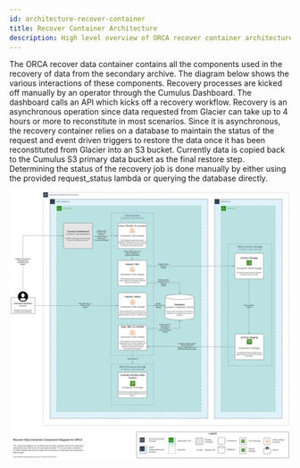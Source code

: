 ```yaml
---
id: architecture-recover-container
title: Recover Container Architecture
description: High level overview of ORCA recover container architecture.
---
```


The ORCA recover data container contains all the components used in the recovery
of data from the secondary archive. The diagram below shows the various
interactions of these components. Recovery processes are kicked off manually
by an operator through the Cumulus Dashboard. The dashboard calls an API which
kicks off a recovery workflow. Recovery is an asynchronous operation since data
requested from Glacier can take up to 4 hours or more to reconstitute in most
scenarios. Since it is asynchronous, the recovery container relies on a database
to maintain the status of the request and event driven triggers to restore the
data once it has been reconstituted from Glacier into an S3 bucket. Currently
data is copied back to the Cumulus S3 primary data bucket as the final restore
step. Determining the status of the recovery job is done manually by either
using the provided request_status lambda or querying the database directly.

![ORCA Recover Data Container Context](../static/img/ORCA-Architecture-Recovery-Container-Component.svg)


